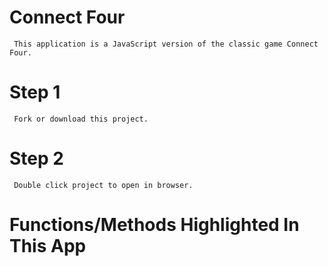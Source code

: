# Connect Four 
     This application is a JavaScript version of the classic game Connect Four.  

# Step 1 
     Fork or download this project.
# Step 2
     Double click project to open in browser.

# Functions/Methods Highlighted In This App
